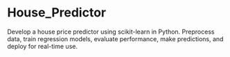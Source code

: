 # House_Predictor
 Develop a house price predictor using scikit-learn in Python. Preprocess data, train regression models, evaluate performance, make predictions, and deploy for real-time use.
